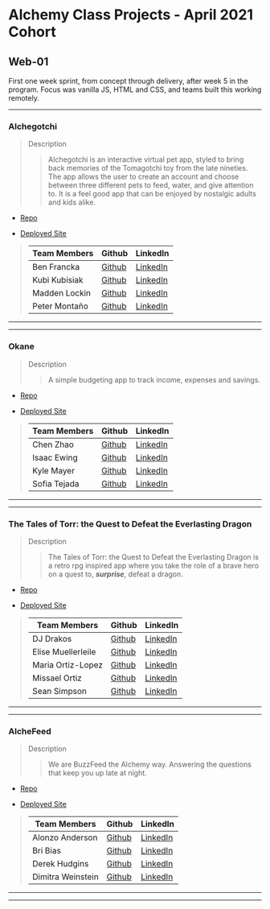# Alchemy Class Projects - April 2021 Cohort

## Web-01

First one week sprint, from concept through delivery, after week 5 in the program.  Focus was vanilla JS, HTML and CSS, and teams built this working remotely.
___

### Alchegotchi

> Description 
>> Alchegotchi is an interactive virtual pet app, styled to bring back memories of the Tomagotchi toy from the late nineties. The app allows the user to create an account and choose between three different pets to feed, water, and give attention to. It is a feel good app that can be enjoyed by nostalgic adults and kids alike.

* [Repo](https://github.com/Virtual-Pet-Task-Munger/virtual-pet/tree/dev)

* [Deployed Site](https://virtual-pet-task-munger.github.io/virtual-pet/)

>| Team Members  | Github  | LinkedIn  |
>|---|---|---|
>| Ben Francka |  [Github](https://github.com/BenFrancka)  |  [LinkedIn](https://www.linkedin.com/in/ben-francka/)  |
>| Kubi Kubisiak |  [Github](https://github.com/mckubisiak)  |  [LinkedIn](https://www.linkedin.com/in/kubisiak/)  |
>| Madden Lockin |  [Github](https://github.com/maddenlockin)  |  [LinkedIn](https://www.linkedin.com/in/madden-lockin/)  |
>| Peter Montaño |  [Github](https://github.com/Montano-Pete)  |  [LinkedIn](https://www.linkedin.com/in/petermontano/)  |

___
___

### Okane

> Description 
>> A simple budgeting app to track income, expenses and savings.

* [Repo](https://github.com/kylemayer/Okane)

* [Deployed Site](https://kylemayer.github.io/Okane/)

>| Team Members  | Github  | LinkedIn  |
>|---|---|---|
>| Chen Zhao |  [Github](https://github.com/chenerychen)  |  [LinkedIn](https://www.linkedin.com/in/hi-yusei/)  |
>| Isaac Ewing |  [Github](https://github.com/Isaac-Ewing)  |  [LinkedIn](https://www.linkedin.com/in/isaac-ewing/)  |
>| Kyle Mayer |  [Github](https://github.com/kylemayer)  |  [LinkedIn](https://www.linkedin.com/in/kyle-mayer88/)  |
>| Sofia Tejada |  [Github](https://github.com/sofiatejada)  |  [LinkedIn](https://www.linkedin.com/in/sofianais/)  |

___
___

### The Tales of Torr: the Quest to Defeat the Everlasting Dragon

> Description 
>> The Tales of Torr: the Quest to Defeat the Everlasting Dragon is a retro rpg inspired app where you take the role of a brave hero on a quest to, ***surprise***, defeat a dragon.

* [Repo](https://github.com/MissaelOrtiz/The-Tales-of-Torr-The-Quest-to-Defeat-the-Everlasting-Dragon)

* [Deployed Site](https://missaelortiz.github.io/The-Tales-of-Torr-The-Quest-to-Defeat-the-Everlasting-Dragon/)

>| Team Members  | Github  | LinkedIn  |
>|---|---|---|
>| DJ Drakos |  [Github](https://github.com/dianajodrakos)  |  [LinkedIn](https://www.linkedin.com/in/dj-drakos/)  |
>| Elise Muellerleile |  [Github](https://github.com/eliamue)  |  [LinkedIn](https://www.linkedin.com/in/eliamue/)  |
>| Maria Ortiz-Lopez |  [Github](https://github.com/MariaOrtiz1)  |  [LinkedIn](https://www.linkedin.com/in/maria-ortiz-lopez-54392a211/)  |
>| Missael Ortiz |  [Github](https://github.com/MissaelOrtiz)  |  [LinkedIn](https://www.linkedin.com/in/missael-ortiz-8bb166212/)  |
>| Sean Simpson |  [Github](https://github.com/simpson-sean)  |  [LinkedIn](www.linkedin.com/in/simpson-sean)  |

___
___

### AlcheFeed

> Description 
>> We are BuzzFeed the Alchemy way. Answering the questions that keep you up late at night.

* [Repo](https://github.com/Alonzo-Anderson/alchefeed)

* [Deployed Site](https://alonzo-anderson.github.io/alchefeed/)

>| Team Members  | Github  | LinkedIn  |
>|---|---|---|
>| Alonzo Anderson |  [Github](https://github.com/Alonzo-Anderson)  |  [LinkedIn](https://www.linkedin.com/in/alonzo-anderson-8a6a27172/)  |
>| Bri Bias |  [Github](https://github.com/bribias)  |  [LinkedIn](https://www.linkedin.com/in/brianna-bias/)  |
>| Derek Hudgins |  [Github](https://github.com/DerekHudgins)  |  [LinkedIn](https://www.linkedin.com/in/derekhudgins/)  |
>| Dimitra Weinstein |  [Github](https://github.com/dimitraweinstein)  |  [LinkedIn](https://www.linkedin.com/in/dimitraweinstein/)  |

___
___

